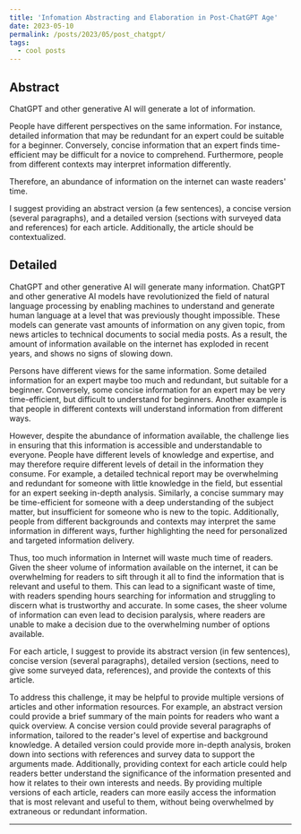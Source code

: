 ```yaml
---
title: 'Infomation Abstracting and Elaboration in Post-ChatGPT Age'
date: 2023-05-10
permalink: /posts/2023/05/post_chatgpt/
tags:
  - cool posts
---
```


<!-- # Infomation Abstracting and Elaboration in Post-ChatGPT Age -->


## Abstract


ChatGPT and other generative AI will generate a lot of information.

People have different perspectives on the same information. For instance, detailed information that may be redundant for an expert could be suitable for a beginner. Conversely, concise information that an expert finds time-efficient may be difficult for a novice to comprehend. Furthermore, people from different contexts may interpret information differently.

Therefore, an abundance of information on the internet can waste readers' time.

I suggest providing an abstract version (a few sentences), a concise version (several paragraphs), and a detailed version (sections with surveyed data and references) for each article. Additionally, the article should be contextualized.





## Detailed


ChatGPT and other generative AI will generate many information. ChatGPT and other generative AI models have revolutionized the field of natural language processing by enabling machines to understand and generate human language at a level that was previously thought impossible. These models can generate vast amounts of information on any given topic, from news articles to technical documents to social media posts. As a result, the amount of information available on the internet has exploded in recent years, and shows no signs of slowing down.

Persons have different views for the same information. Some detailed information for an expert maybe too much and redundant, but suitable for a beginner. Conversely, some concise information for an expert may be very time-efficient, but difficult to understand for beginners. Another example is that people in different contexts will understand information from different ways.

However, despite the abundance of information available, the challenge lies in ensuring that this information is accessible and understandable to everyone. People have different levels of knowledge and expertise, and may therefore require different levels of detail in the information they consume. For example, a detailed technical report may be overwhelming and redundant for someone with little knowledge in the field, but essential for an expert seeking in-depth analysis. Similarly, a concise summary may be time-efficient for someone with a deep understanding of the subject matter, but insufficient for someone who is new to the topic. Additionally, people from different backgrounds and contexts may interpret the same information in different ways, further highlighting the need for personalized and targeted information delivery.

Thus, too much information in Internet will waste much time of readers. Given the sheer volume of information available on the internet, it can be overwhelming for readers to sift through it all to find the information that is relevant and useful to them. This can lead to a significant waste of time, with readers spending hours searching for information and struggling to discern what is trustworthy and accurate. In some cases, the sheer volume of information can even lead to decision paralysis, where readers are unable to make a decision due to the overwhelming number of options available.

For each article, I suggest to provide its abstract version (in few sentences), concise version (several paragraphs), detailed version (sections, need to give some surveyed data, references), and provide the contexts of this article.

To address this challenge, it may be helpful to provide multiple versions of articles and other information resources. For example, an abstract version could provide a brief summary of the main points for readers who want a quick overview. A concise version could provide several paragraphs of information, tailored to the reader's level of expertise and background knowledge. A detailed version could provide more in-depth analysis, broken down into sections with references and survey data to support the arguments made. Additionally, providing context for each article could help readers better understand the significance of the information presented and how it relates to their own interests and needs. By providing multiple versions of each article, readers can more easily access the information that is most relevant and useful to them, without being overwhelmed by extraneous or redundant information.


---











































